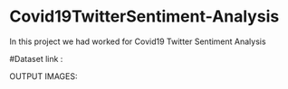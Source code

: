 # Covid19TwitterSentiment-Analysis
In this project we had worked for Covid19 Twitter Sentiment Analysis  

#Dataset link : 

OUTPUT IMAGES:

